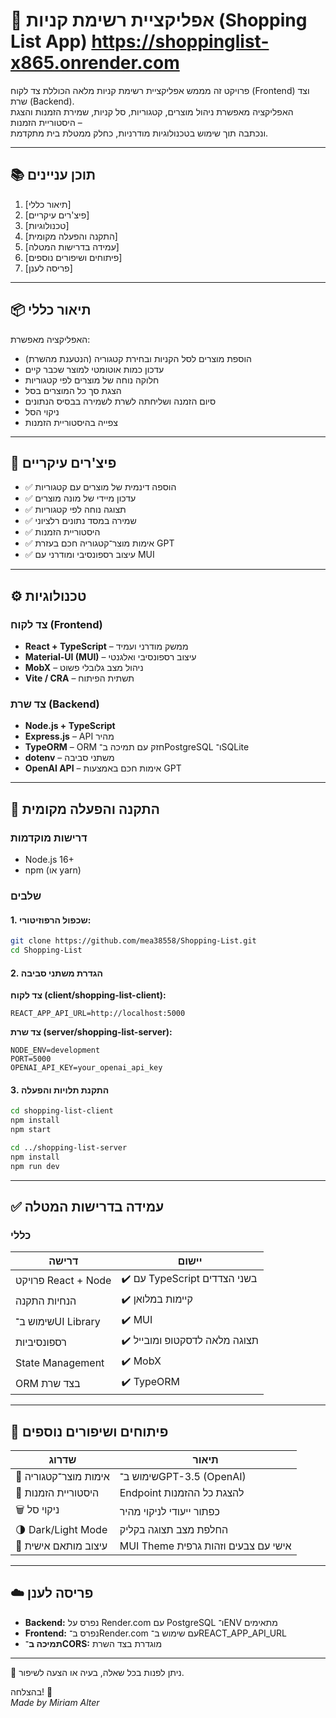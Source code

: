 # 🛒 אפליקציית רשימת קניות (Shopping List App) https://shoppinglist-x865.onrender.com

פרויקט זה מממש אפליקציית רשימת קניות מלאה הכוללת צד לקוח (Frontend) וצד שרת (Backend).  
האפליקציה מאפשרת ניהול מוצרים, קטגוריות, סל קניות, שמירת הזמנות והצגת היסטוריית הזמנות –  
ונכתבה תוך שימוש בטכנולוגיות מודרניות, כחלק ממטלת בית מתקדמת.

---

## 📚 תוכן עניינים

1. [תיאור כללי]
2. [פיצ'רים עיקריים]
3. [טכנולוגיות]
4. [התקנה והפעלה מקומית] 
5. [עמידה בדרישות המטלה]
6. [פיתוחים ושיפורים נוספים]
7. [פריסה לענן]

---

## 📦 תיאור כללי

האפליקציה מאפשרת:

- הוספת מוצרים לסל הקניות ובחירת קטגוריה (הנטענת מהשרת)
- עדכון כמות אוטומטי למוצר שכבר קיים
- חלוקה נוחה של מוצרים לפי קטגוריות
- הצגת סך כל המוצרים בסל
- סיום הזמנה ושליחתה לשרת לשמירה בבסיס הנתונים
- ניקוי הסל
- צפייה בהיסטוריית הזמנות

---

## 🌟 פיצ'רים עיקריים

- ✅ הוספה דינמית של מוצרים עם קטגוריות
- ✅ עדכון מיידי של מונה מוצרים
- ✅ תצוגה נוחה לפי קטגוריות
- ✅ שמירה במסד נתונים רלציוני
- ✅ היסטוריית הזמנות
- ✅ אימות מוצר־קטגוריה חכם בעזרת GPT
- ✅ עיצוב רספונסיבי ומודרני עם MUI

---

## ⚙️ טכנולוגיות

### צד לקוח (Frontend)

- **React + TypeScript** – ממשק מודרני ועמיד
- **Material-UI (MUI)** – עיצוב רספונסיבי ואלגנטי
- **MobX** – ניהול מצב גלובלי פשוט
- **Vite / CRA** – תשתית הפיתוח

### צד שרת (Backend)

- **Node.js + TypeScript**
- **Express.js** – API מהיר
- **TypeORM** – ORM חזק עם תמיכה ב־PostgreSQL ו־SQLite
- **dotenv** – משתני סביבה
- **OpenAI API** – אימות חכם באמצעות GPT

---

## 🧪 התקנה והפעלה מקומית

### דרישות מוקדמות

- Node.js 16+
- npm (או yarn)

### שלבים

#### 1. שכפול הרפוזיטורי:

```bash
git clone https://github.com/mea38558/Shopping-List.git
cd Shopping-List
```

#### 2. הגדרת משתני סביבה

**צד לקוח (client/shopping-list-client):**
```env
REACT_APP_API_URL=http://localhost:5000
```

**צד שרת (server/shopping-list-server):**
```env
NODE_ENV=development
PORT=5000
OPENAI_API_KEY=your_openai_api_key
```

#### 3. התקנת תלויות והפעלה

```bash
cd shopping-list-client
npm install
npm start
```

```bash
cd ../shopping-list-server
npm install
npm run dev
```

---

## ✅ עמידה בדרישות המטלה

### כללי

| דרישה | יישום |
|--------|--------|
| פרויקט React + Node | ✔️ עם TypeScript בשני הצדדים |
| הנחיות התקנה | ✔️ קיימות במלואן |
| שימוש ב־UI Library | ✔️ MUI |
| רספונסיביות | ✔️ תצוגה מלאה לדסקטופ ומובייל |
| State Management | ✔️ MobX |
| ORM בצד שרת | ✔️ TypeORM |

---

## 🚀 פיתוחים ושיפורים נוספים

| שדרוג | תיאור |
|--------|--------|
| 🧠 אימות מוצר־קטגוריה | שימוש ב־GPT-3.5 (OpenAI) |
| 📜 היסטוריית הזמנות | Endpoint להצגת כל ההזמנות |
| 🗑️ ניקוי סל | כפתור ייעודי לניקוי מהיר |
| 🌗 Dark/Light Mode | החלפת מצב תצוגה בקליק |
| 🎨 עיצוב מותאם אישית | MUI Theme אישי עם צבעים וזהות גרפית |

---

## ☁️ פריסה לענן

- **Backend:** נפרס על Render.com עם PostgreSQL ו־ENV מתאימים  
- **Frontend:** נפרס ב־Render.com עם שימוש ב־REACT_APP_API_URL  
- **תמיכה ב־CORS:** מוגדרת בצד השרת

---

💬 ניתן לפנות בכל שאלה, בעיה או הצעה לשיפור.

בהצלחה! 🙌  
_Made by Miriam Alter_